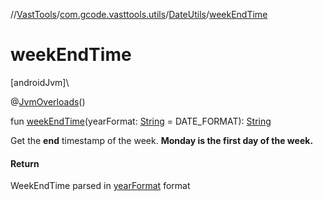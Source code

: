//[VastTools](../../../index.md)/[com.gcode.vasttools.utils](../index.md)/[DateUtils](index.md)/[weekEndTime](week-end-time.md)

# weekEndTime

[androidJvm]\

@[JvmOverloads](https://kotlinlang.org/api/latest/jvm/stdlib/kotlin.jvm/-jvm-overloads/index.html)()

fun [weekEndTime](week-end-time.md)(yearFormat: [String](https://kotlinlang.org/api/latest/jvm/stdlib/kotlin/-string/index.html) = DATE_FORMAT): [String](https://kotlinlang.org/api/latest/jvm/stdlib/kotlin/-string/index.html)

Get the **end** timestamp of the week. **Monday is the first day of the week.**

#### Return

WeekEndTime parsed in [yearFormat](week-end-time.md) format
